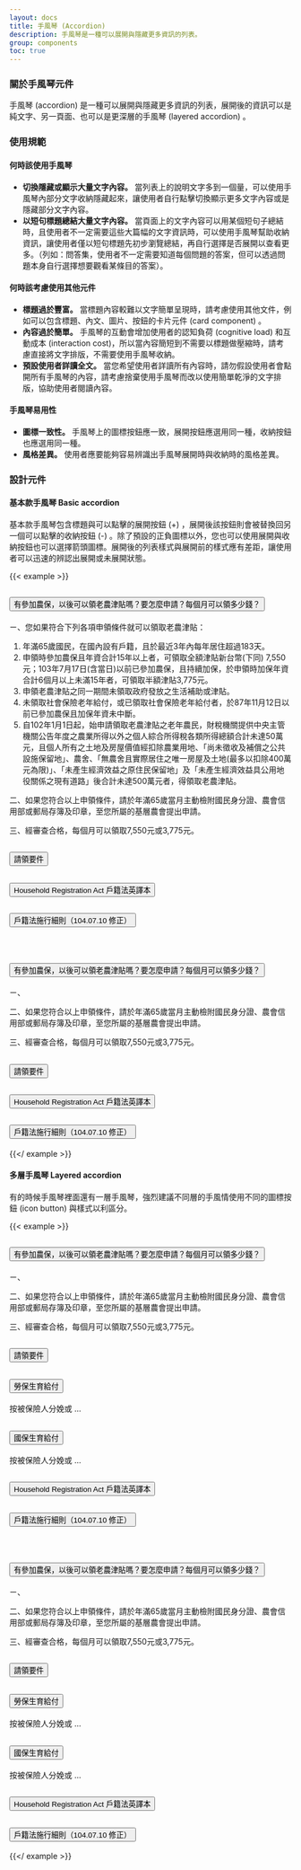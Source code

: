 ```yaml
---
layout: docs
title: 手風琴 (Accordion)
description: 手風琴是一種可以展開與隱藏更多資訊的列表。
group: components
toc: true
---
```


### 關於手風琴元件

手風琴 (accordion) 是一種可以展開與隱藏更多資訊的列表，展開後的資訊可以是純文字、另一頁面、也可以是更深層的手風琴 (layered accordion) 。

### 使用規範

#### 何時該使用手風琴

- **切換隱藏或顯示大量文字內容。** 當列表上的說明文字多到一個量，可以使用手風琴內部分文字收納隱藏起來，讓使用者自行點擊切換顯示更多文字內容或是隱藏部分文字內容。
- **以短句標題總結大量文字內容。** 當頁面上的文字內容可以用某個短句子總結時，且使用者不一定需要這些大篇幅的文字資訊時，可以使用手風琴幫助收納資訊，讓使用者僅以短句標題先初步瀏覽總結，再自行選擇是否展開以查看更多。（列如：問答集，使用者不一定需要知道每個問題的答案，但可以透過問題本身自行選擇想要觀看某條目的答案）。

#### 何時該考慮使用其他元件

- **標題過於豐富。** 當標題內容較難以文字簡單呈現時，請考慮使用其他文件，例如可以包含標題、內文、圖片、按鈕的卡片元件 (card component) 。
- **內容過於簡單。** 手風琴的互動會增加使用者的認知負荷 (cognitive load) 和互動成本 (interaction cost)，所以當內容簡短到不需要以標題做壓縮時，請考慮直接將文字排版，不需要使用手風琴收納。
- **預設使用者詳讀全文。** 當您希望使用者詳讀所有內容時，請勿假設使用者會點開所有手風琴的內容，請考慮捨棄使用手風琴而改以使用簡單乾淨的文字排版，協助使用者閱讀內容。

#### 手風琴易用性

- **圖標一致性。** 手風琴上的圖標按鈕應一致，展開按鈕應選用同一種，收納按鈕也應選用同一種。
- **風格差異。** 使用者應要能夠容易辨識出手風琴展開時與收納時的風格差異。

### 設計元件

#### 基本款手風琴 Basic accordion

基本款手風琴包含標題與可以點擊的展開按鈕 (+) ，展開後該按鈕則會被替換回另一個可以點擊的收納按鈕 (-) 。除了預設的正負圖標以外，您也可以使用展開與收納按鈕也可以選擇箭頭圖標。展開後的列表樣式與展開前的樣式應有差距，讓使用者可以迅速的辨認出展開或未展開狀態。

{{< example >}}

<div class="accordion" id="accordionExample">
  <div class="accordion-item">
    <h2 class="accordion-header" id="headingOne">
      <button class="accordion-button-base collapsed" type="button" data-bs-toggle="collapse" data-bs-target="#collapseOne" aria-expanded="true" aria-controls="collapseOne">
        有參加農保，以後可以領老農津貼嗎？要怎麼申請？每個月可以領多少錢？
      </button>
    </h2>
    <div id="collapseOne" class="accordion-collapse collapse" aria-labelledby="headingOne" data-bs-parent="#accordionExample">
      <div class="accordion-body">
        <p>ㄧ、您如果符合下列各項申領條件就可以領取老農津貼：</p>
        <ol>
          <li>年滿65歲國民，在國內設有戶籍，且於最近3年內每年居住超過183天。</li>
          <li>申領時參加農保且年資合計15年以上者，可領取全額津貼新台幣(下同) 7,550元；103年7月17日(含當日)以前已參加農保，且持續加保，於申領時加保年資合計6個月以上未滿15年者，可領取半額津貼3,775元。</li>
          <li>申領老農津貼之同一期間未領取政府發放之生活補助或津貼。</li>
          <li>未領取社會保險老年給付，或已領取社會保險老年給付者，於87年11月12日以前已參加農保且加保年資未中斷。</li>
          <li>自102年1月1日起，始申請領取老農津貼之老年農民，財稅機關提供中央主管機關公告年度之農業所得以外之個人綜合所得稅各類所得總額合計未達50萬元，且個人所有之土地及房屋價值經扣除農業用地、「尚未徵收及補償之公共設施保留地」、農舍、「無農舍且實際居住之唯一房屋及土地(最多以扣除400萬元為限)」、「未產生經濟效益之原住民保留地」及「未產生經濟效益具公用地役關係之現有道路」後合計未達500萬元者，得領取老農津貼。</li>
        </ol>
        <p>二、如果您符合以上申領條件，請於年滿65歲當月主動檢附國民身分證、農會信用部或郵局存簿及印章，至您所屬的基層農會提出申請。</p>
        <p>三、經審查合格，每個月可以領取7,550元或3,775元。 </p>
      </div>
    </div>
  </div>
  <div class="accordion-item">
    <h2 class="accordion-header" id="headingTwo">
      <button class="accordion-button-base collapsed" type="button" data-bs-toggle="collapse" data-bs-target="#collapseTwo" aria-expanded="false" aria-controls="collapseTwo">
        請領要件
      </button>
    </h2>
    <div id="collapseTwo" class="accordion-collapse collapse" aria-labelledby="headingTwo" data-bs-parent="#accordionExample">
      <div class="accordion-body">
      </div>
    </div>
  </div>
  <div class="accordion-item">
    <h2 class="accordion-header" id="headingThree">
      <button class="accordion-button-base collapsed" type="button" data-bs-toggle="collapse" data-bs-target="#collapseThree" aria-expanded="false" aria-controls="collapseThree">
        Household Registration Act 戶籍法英譯本
      </button>
    </h2>
    <div id="collapseThree" class="accordion-collapse collapse" aria-labelledby="headingThree" data-bs-parent="#accordionExample">
      <div class="accordion-body">
      </div>
    </div>
  </div>
   <div class="accordion-item">
    <h2 class="accordion-header" id="headingFour">
      <button class="accordion-button-base collapsed" type="button" data-bs-toggle="collapse" data-bs-target="#collapseFour" aria-expanded="false" aria-controls="collapseFour">
        戶籍法施行細則（104.07.10 修正）
      </button>
    </h2>
    <div id="collapseFour" class="accordion-collapse collapse" aria-labelledby="headingFour" data-bs-parent="#accordionExample">
      <div class="accordion-body">
      </div>
    </div>
  </div>
</div>
<br />
<div class="accordion" id="accordionExample2">
  <div class="accordion-item">
    <h2 class="accordion-header" id="headingOne2">
      <button class="accordion-button collapsed" type="button" data-bs-toggle="collapse" data-bs-target="#collapseOne2" aria-expanded="true" aria-controls="collapseOne2">
        有參加農保，以後可以領老農津貼嗎？要怎麼申請？每個月可以領多少錢？
      </button>
    </h2>
    <div id="collapseOne2" class="accordion-collapse collapse" aria-labelledby="headingOne2" data-bs-parent="#accordionExample2">
      <div class="accordion-body">
        <p>ㄧ、</p>
        <p>二、如果您符合以上申領條件，請於年滿65歲當月主動檢附國民身分證、農會信用部或郵局存簿及印章，至您所屬的基層農會提出申請。</p>
        <p>三、經審查合格，每個月可以領取7,550元或3,775元。 </p>
      </div>
    </div>
  </div>
  <div class="accordion-item">
    <h2 class="accordion-header" id="headingTwo2">
      <button class="accordion-button collapsed" type="button" data-bs-toggle="collapse" data-bs-target="#collapseTwo2" aria-expanded="false" aria-controls="collapseTwo2">
        請領要件
      </button>
    </h2>
    <div id="collapseTwo2" class="accordion-collapse collapse" aria-labelledby="headingTwo2" data-bs-parent="#accordionExample2">
      <div class="accordion-body">
      </div>
    </div>
  </div>
  <div class="accordion-item">
    <h2 class="accordion-header" id="headingThree2">
      <button class="accordion-button collapsed" type="button" data-bs-toggle="collapse" data-bs-target="#collapseThree2" aria-expanded="false" aria-controls="collapseThree2">
        Household Registration Act 戶籍法英譯本
      </button>
    </h2>
    <div id="collapseThree2" class="accordion-collapse collapse" aria-labelledby="headingThree2" data-bs-parent="#accordionExample2">
      <div class="accordion-body">
      </div>
    </div>
  </div>
   <div class="accordion-item">
    <h2 class="accordion-header" id="headingFour2">
      <button class="accordion-button collapsed" type="button" data-bs-toggle="collapse" data-bs-target="#collapseFour2" aria-expanded="false" aria-controls="collapseFour2">
        戶籍法施行細則（104.07.10 修正）
      </button>
    </h2>
    <div id="collapseFour2" class="accordion-collapse collapse" aria-labelledby="headingFour2" data-bs-parent="#accordionExample2">
      <div class="accordion-body">
      </div>
    </div>
  </div>
</div>

{{</ example >}}

#### 多層手風琴 Layered accordion

有的時候手風琴裡面還有一層手風琴，強烈建議不同層的手風情使用不同的圖標按鈕 (icon button) 與樣式以利區分。

{{< example >}}

<div class="accordion" id="accordionExample3">
  <div class="accordion-item">
    <h2 class="accordion-header" id="headingOne3">
      <button class="accordion-button-base collapsed" type="button" data-bs-toggle="collapse" data-bs-target="#collapseOne3" aria-expanded="true" aria-controls="collapseOne3">
        有參加農保，以後可以領老農津貼嗎？要怎麼申請？每個月可以領多少錢？
      </button>
    </h2>
    <div id="collapseOne3" class="accordion-collapse collapse" aria-labelledby="headingOne3" data-bs-parent="#accordionExample3">
      <div class="accordion-body">
        <p>ㄧ、</p>
        <p>二、如果您符合以上申領條件，請於年滿65歲當月主動檢附國民身分證、農會信用部或郵局存簿及印章，至您所屬的基層農會提出申請。</p>
        <p>三、經審查合格，每個月可以領取7,550元或3,775元。 </p>
      </div>
    </div>
  </div>
  <div class="accordion-item">
    <h2 class="accordion-header" id="headingTwo3">
      <button class="accordion-button-base collapsed" type="button" data-bs-toggle="collapse" data-bs-target="#collapseTwo3" aria-expanded="false" aria-controls="collapseTwo3">
        請領要件
      </button>
    </h2>
    <div id="collapseTwo3" class="accordion-collapse collapse" aria-labelledby="headingTwo3" data-bs-parent="#accordionExample3">
      <div class="accordion" id="accordionSecondLayer">
        <div class="accordion-item">
          <h2 class="accordion-header" id="headingSecondLayerOne">
            <button class="accordion-button-base-second-layer collapsed" type="button" data-bs-toggle="collapse" data-bs-target="#collapseSecondLayerOne" aria-expanded="true" aria-controls="collapseSecondLayerOne">
              勞保生育給付
            </button>
          </h2>
          <div id="collapseSecondLayerOne" class="accordion-collapse collapse" aria-labelledby="headingSecondLayerOne" data-bs-parent="#accordionSecondLayer">
            <div class="accordion-body-second-layer">
              <p>按被保險人分娩或 ...</p>
            </div>
          </div>
        </div>
        <div class="accordion-item">
          <h2 class="accordion-header" id="headingSecondLayerTwo">
            <button class="accordion-button-base-second-layer collapsed" type="button" data-bs-toggle="collapse" data-bs-target="#collapseSecondLayerTwo" aria-expanded="true" aria-controls="collapseSecondLayerTwo">
              國保生育給付
            </button>
          </h2>
          <div id="collapseSecondLayerTwo" class="accordion-collapse collapse" aria-labelledby="headingSecondLayerTwo" data-bs-parent="#accordionSecondLayer">
            <div class="accordion-body-second-layer">
              <p>按被保險人分娩或 ...</p>
            </div>
          </div>
        </div>
      </div>
    </div>
  </div>
  <div class="accordion-item">
    <h2 class="accordion-header" id="headingThree3">
      <button class="accordion-button-base collapsed" type="button" data-bs-toggle="collapse" data-bs-target="#collapseThree3" aria-expanded="false" aria-controls="collapseThree3">
        Household Registration Act 戶籍法英譯本
      </button>
    </h2>
    <div id="collapseThree3" class="accordion-collapse collapse" aria-labelledby="headingThree3" data-bs-parent="#accordionExample3">
      <div class="accordion-body">
      </div>
    </div>
  </div>
   <div class="accordion-item">
    <h2 class="accordion-header" id="headingFour3">
      <button class="accordion-button-base collapsed" type="button" data-bs-toggle="collapse" data-bs-target="#collapseFour3" aria-expanded="false" aria-controls="collapseFour3">
        戶籍法施行細則（104.07.10 修正）
      </button>
    </h2>
    <div id="collapseFour3" class="accordion-collapse collapse" aria-labelledby="headingFour3" data-bs-parent="#accordionExample3">
      <div class="accordion-body">
      </div>
    </div>
  </div>
</div>
<br />
<div class="accordion" id="accordionExample4">
  <div class="accordion-item">
    <h2 class="accordion-header" id="headingOne4">
      <button class="accordion-button collapsed" type="button" data-bs-toggle="collapse" data-bs-target="#collapseOne4" aria-expanded="true" aria-controls="collapseOne4">
        有參加農保，以後可以領老農津貼嗎？要怎麼申請？每個月可以領多少錢？
      </button>
    </h2>
    <div id="collapseOne4" class="accordion-collapse collapse" aria-labelledby="headingOne4" data-bs-parent="#accordionExample4">
      <div class="accordion-body">
        <p>ㄧ、</p>
        <p>二、如果您符合以上申領條件，請於年滿65歲當月主動檢附國民身分證、農會信用部或郵局存簿及印章，至您所屬的基層農會提出申請。</p>
        <p>三、經審查合格，每個月可以領取7,550元或3,775元。 </p>
      </div>
    </div>
  </div>
  <div class="accordion-item">
    <h2 class="accordion-header" id="headingTwo4">
      <button class="accordion-button collapsed" type="button" data-bs-toggle="collapse" data-bs-target="#collapseTwo4" aria-expanded="false" aria-controls="collapseTwo4">
        請領要件
      </button>
    </h2>
    <div id="collapseTwo4" class="accordion-collapse collapse" aria-labelledby="headingTwo4" data-bs-parent="#accordionExample4">
      <div class="accordion" id="accordionSecondLayer2">
        <div class="accordion-item">
          <h2 class="accordion-header" id="headingSecondLayerOne2">
            <button class="accordion-button-second-layer collapsed" type="button" data-bs-toggle="collapse" data-bs-target="#collapseSecondLayerOne2" aria-expanded="true" aria-controls="collapseSecondLayerOne2">
              勞保生育給付
            </button>
          </h2>
          <div id="collapseSecondLayerOne2" class="accordion-collapse collapse" aria-labelledby="headingSecondLayerOne2" data-bs-parent="#accordionSecondLayer2">
            <div class="accordion-body-second-layer">
              <p>按被保險人分娩或 ...</p>
            </div>
          </div>
        </div>
        <div class="accordion-item">
          <h2 class="accordion-header" id="headingSecondLayerTwo2">
            <button class="accordion-button-second-layer collapsed" type="button" data-bs-toggle="collapse" data-bs-target="#collapseSecondLayerTwo2" aria-expanded="true" aria-controls="collapseSecondLayerTwo2">
              國保生育給付
            </button>
          </h2>
          <div id="collapseSecondLayerTwo2" class="accordion-collapse collapse" aria-labelledby="headingSecondLayerTw2o" data-bs-parent="#accordionSecondLayer2">
            <div class="accordion-body-second-layer">
              <p>按被保險人分娩或 ...</p>
            </div>
          </div>
        </div>
      </div>
    </div>
  </div>
  <div class="accordion-item">
    <h2 class="accordion-header" id="headingThree4">
      <button class="accordion-button collapsed" type="button" data-bs-toggle="collapse" data-bs-target="#collapseThree4" aria-expanded="false" aria-controls="collapseThree4">
        Household Registration Act 戶籍法英譯本
      </button>
    </h2>
    <div id="collapseThree4" class="accordion-collapse collapse" aria-labelledby="headingThree4" data-bs-parent="#accordionExample4">
      <div class="accordion-body">
      </div>
    </div>
  </div>
   <div class="accordion-item">
    <h2 class="accordion-header" id="headingFour4">
      <button class="accordion-button collapsed" type="button" data-bs-toggle="collapse" data-bs-target="#collapseFour4" aria-expanded="false" aria-controls="collapseFour4">
        戶籍法施行細則（104.07.10 修正）
      </button>
    </h2>
    <div id="collapseFour4" class="accordion-collapse collapse" aria-labelledby="headingFour4" data-bs-parent="#accordionExample4">
      <div class="accordion-body">
      </div>
    </div>
  </div>
</div>

{{</ example >}}
